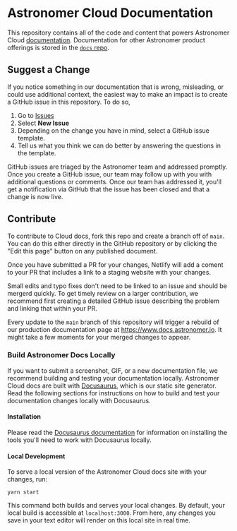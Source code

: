 # Astronomer Cloud Documentation

This repository contains all of the code and content that powers Astronomer Cloud [documentation](http://www.cloud-docs.astronomer.io). Documentation for other Astronomer product offerings is stored in the [`docs` repo](https://github.com/astronomer/docs).

## Suggest a Change

If you notice something in our documentation that is wrong, misleading, or could use additional context, the easiest way to make an impact is to create a GitHub issue in this repository. To do so,

1. Go to [Issues](https://github.com/astronomer/cloud-docs/issues)
2. Select **New Issue**
3. Depending on the change you have in mind, select a GitHub issue template.
4. Tell us what you think we can do better by answering the questions in the template.

GitHub issues are triaged by the Astronomer team and addressed promptly. Once you create a GitHub issue, our team may follow up with you with additional questions or comments. Once our team has addressed it, you'll get a notification via GitHub that the issue has been closed and that a change is now live.

## Contribute

To contribute to Cloud docs, fork this repo and create a branch off of `main`. You can do this either directly in the GitHub repository or by clicking the "Edit this page" button on any published document.

Once you have submitted a PR for your changes, Netlify will add a coment to your PR that includes a link to a staging website with your changes.

Small edits and typo fixes don't need to be linked to an issue and should be mergerd quickly. To get timely review on a larger contribution, we recommend first creating a detailed GitHub issue describing the problem and linking that within your PR.

Every update to the `main` branch of this repository will trigger a rebuild of our production documentation page at https://www.docs.astronomer.io. It might take a few moments for your merged changes to appear.

### Build Astronomer Docs Locally

If you want to submit a screenshot, GIF, or a new documentation file, we recommend building and testing your documentation locally. Astronomer Cloud docs are built with [Docusaurus](https://docusaurus.io/), which is our static site generator. Read the following sections for instructions on how to build and test your documentation changes locally with Docusaurus.

#### Installation

Please read the [Docusaurus documentation](https://docusaurus.io/docs/installation#requirements) for information on installing the tools you'll need to work with Docusaurus locally.

#### Local Development

To serve a local version of the Astronomer Cloud docs site with your changes, run:

```console
yarn start
```

This command both builds and serves your local changes. By default, your local build is accessible at `localhost:3000`. From here, any changes you save in your text editor will render on this local site in real time.
